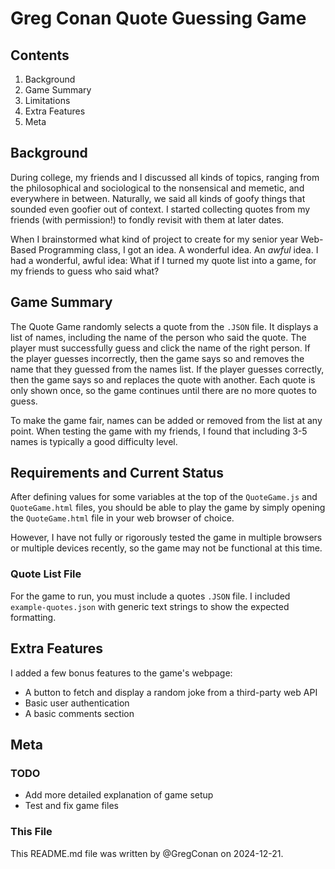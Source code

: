 # Greg Conan Quote Guessing Game

## Contents

1. Background
1. Game Summary
1. Limitations
1. Extra Features
1. Meta

## Background

During college, my friends and I discussed all kinds of topics, ranging from the philosophical and sociological to the nonsensical and memetic, and everywhere in between. Naturally, we said all kinds of goofy things that sounded even goofier out of context. I started collecting quotes from my friends (with permission!) to fondly revisit with them at later dates.

When I brainstormed what kind of project to create for my senior year Web-Based Programming class, I got an idea. A wonderful idea. An *awful* idea. I had a wonderful, awful idea: What if I turned my quote list into a game, for my friends to guess who said what?

## Game Summary

The Quote Game randomly selects a quote from the `.JSON` file. It displays a list of names, including the name of the person who said the quote. The player must successfully guess and click the name of the right person. If the player guesses incorrectly, then the game says so and removes the name that they guessed from the names list. If the player guesses correctly, then the game says so and replaces the quote with another. Each quote is only shown once, so the game continues until there are no more quotes to guess.

To make the game fair, names can be added or removed from the list at any point. When testing the game with my friends, I found that including 3-5 names is typically a good difficulty level.

## Requirements and Current Status 

After defining values for some variables at the top of the `QuoteGame.js` and `QuoteGame.html` files, you should be able to play the game by simply opening the `QuoteGame.html` file in your web browser of choice.

However, I have not fully or rigorously tested the game in multiple browsers or multiple devices recently, so the game may not be functional at this time.

### Quote List File

For the game to run, you must include a quotes `.JSON` file. I included `example-quotes.json` with generic text strings to show the expected formatting.

## Extra Features

I added a few bonus features to the game's webpage:

- A button to fetch and display a random joke from a third-party web API
- Basic user authentication
- A basic comments section

## Meta

### TODO

- Add more detailed explanation of game setup
- Test and fix game files

### This File

This README.md file was written by @GregConan on 2024-12-21.